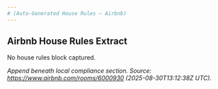 ```yaml
---
# (Auto‑Generated House Rules — Airbnb)
---
```


## Airbnb House Rules Extract

No house rules block captured.

_Append beneath local compliance section. Source: https://www.airbnb.com/rooms/6000930 (2025-08-30T13:12:38Z UTC)._